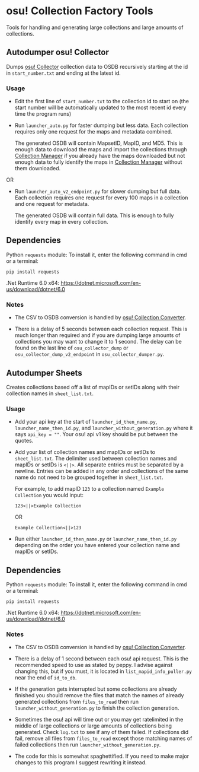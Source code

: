 # osu! Collection Factory Tools

Tools for handling and generating large collections and large amounts of collections.

## Autodumper osu! Collector

Dumps [osu! Collector](https://osucollector.com/) collection data to OSDB recursively starting at the id in `start_number.txt` and ending at the latest id.

### Usage

- Edit the first line of `start_number.txt` to the collection id to start on (the start number will be automatically updated to the most recent id every time the program runs)

- Run `launcher_auto.py` for faster dumping but less data. Each collection requires only one request for the maps and metadata combined. 

    The generated OSDB will contain MapsetID, MapID, and MD5. This is enough data to download the maps and import the collections through [Collection Manager](https://github.com/Piotrekol/CollectionManager) if you already have the maps downloaded but not enough data to fully identify the maps in [Collection Manager](https://github.com/Piotrekol/CollectionManager) without them downloaded.

OR

- Run `launcher_auto_v2_endpoint.py` for slower dumping but full data. Each collection requires one request for every 100 maps in a collection and one request for metadata.

    The generated OSDB will contain full data. This is enough to fully identify every map in every collection.

## Dependencies

Python `requests` module: To install it, enter the following command in cmd or a terminal:

```
pip install requests
```

.Net Runtime 6.0 x64: https://dotnet.microsoft.com/en-us/download/dotnet/6.0

### Notes

- The CSV to OSDB conversion is handled by [osu! Collection Converter](https://github.com/Kuuuube/osu_CollectionConverter).

- There is a delay of 5 seconds between each collection request. This is much longer than required and if you are dumping large amounts of collections you may want to change it to 1 second. The delay can be found on the last line of `osu_collector_dump` or `osu_collector_dump_v2_endpoint` in `osu_collector_dumper.py`.

## Autodumper Sheets

Creates collections based off a list of mapIDs or setIDs along with their collection names in `sheet_list.txt`.

### Usage

- Add your api key at the start of `launcher_id_then_name.py`, `launcher_name_then_id.py`, and `launcher_without_generation.py` where it says `api_key = ""`. Your osu! api v1 key should be put between the quotes.

- Add your list of collection names and mapIDs or setIDs to `sheet_list.txt`. The delimiter used between collection names and mapIDs or setIDs is `<||>`. All separate entries must be separated by a newline. Entries can be added in any order and collections of the same name do not need to be grouped together in `sheet_list.txt`.

    For example, to add mapID `123` to a collection named `Example Collection` you would input:

    ```
    123<||>Example Collection
    ```
    OR
    ```
    Example Collection<||>123
    ```

- Run either `launcher_id_then_name.py` or `launcher_name_then_id.py` depending on the order you have entered your collection name and mapIDs or setIDs.

## Dependencies

Python `requests` module: To install it, enter the following command in cmd or a terminal:

```
pip install requests
```

.Net Runtime 6.0 x64: https://dotnet.microsoft.com/en-us/download/dotnet/6.0

### Notes

- The CSV to OSDB conversion is handled by [osu! Collection Converter](https://github.com/Kuuuube/osu_CollectionConverter).

- There is a delay of 1 second between each osu! api request. This is the recommended speed to use as stated by peppy. I advise against changing this, but if you must, it is located in `list_mapid_info_puller.py` near the end of `id_to_db`.

- If the generation gets interrupted but some collections are already finished you should remove the files that match the names of already generated collections from `files_to_read` then run `launcher_without_generation.py` to finish the collection generation.

- Sometimes the osu! api will time out or you may get ratelimited in the middle of large collections or large amounts of collections being generated. Check `log.txt` to see if any of them failed. If collections did fail, remove all files from `files_to_read` except those matching names of failed collections then run `launcher_without_generation.py`.

- The code for this is somewhat spaghettified. If you need to make major changes to this program I suggest rewriting it instead.